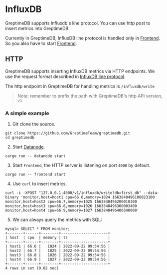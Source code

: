 # InfluxDB

GreptimeDB supports Influxdb's line protocol. You can use http post to insert metrics into GreptimeDB.

Currently in GreptimeDB, InfluxDB line protocol is handled only in [Frontend][1]. So you also have to start [Frontend][1].

[1]: <../Developer_Guide/frontend/index.md>

## HTTP

GreptimeDB supports inserting InfluxDB metrics via HTTP endpoints. We use the request format described in [InfluxDB line protocol][2].

[2]: <https://docs.influxdata.com/influxdb/v1.8/write_protocols/line_protocol_tutorial/>

The http endpoint in GreptimeDB for handling metrics is `/influxdb/write`

> Note: remember to prefix the path with GreptimeDB's http API version, `v1`

### A simple example

1. Git clone the source.

```shell
git clone https://github.com/GreptimeTeam/greptimedb.git
cd greptimedb
```

2. Start [Datanode][3].

[3]: <../Developer_Guide/datanode/index.md>

```shell
cargo run -- datanode start
```

3. Start `Frontend`, the HTTP server is listening on port `4000` by default.

```shell
cargo run -- frontend start
```

4. Use `curl` to insert metrics.

```shell
curl -i -XPOST "127.0.0.1:4000/v1/influxdb/write?db=first_db" --data-binary 'monitor,host=host1 cpu=66.6,memory=1024 1663840496100023100
monitor,host=host2 cpu=66.7,memory=1025 1663840496200010300
monitor,host=host3 cpu=66.8,memory=1026 1663840496300003400
monitor,host=host4 cpu=66.9,memory=1027 1663840496400340000'
```

5. We can always query the metrics with SQL:

```text
mysql> SELECT * FROM monitor;
+-------+------+--------+---------------------+
| host  | cpu  | memory | ts                  |
+-------+------+--------+---------------------+
| host1 | 66.6 |   1024 | 2022-09-22 09:54:56 |
| host2 | 66.7 |   1025 | 2022-09-22 09:54:56 |
| host3 | 66.8 |   1026 | 2022-09-22 09:54:56 |
| host4 | 66.9 |   1027 | 2022-09-22 09:54:56 |
+-------+------+--------+---------------------+
4 rows in set (0.02 sec)
```
